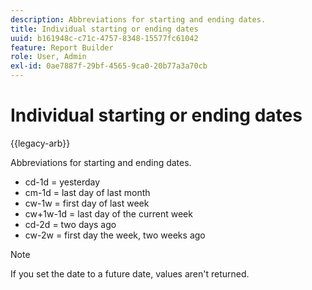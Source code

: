 ```yaml
---
description: Abbreviations for starting and ending dates.
title: Individual starting or ending dates
uuid: b161948c-c71c-4757-8348-15577fc61042
feature: Report Builder
role: User, Admin
exl-id: 0ae7887f-29bf-4565-9ca0-20b77a3a70cb
---
```

# Individual starting or ending dates

{{legacy-arb}}

Abbreviations for starting and ending dates.

* cd-1d = yesterday 
* cm-1d = last day of last month 
* cw-1w = first day of last week 
* cw+1w-1d = last day of the current week 
* cd-2d = two days ago 
* cw-2w = first day the week, two weeks ago

>[!NOTE]
>
>If you set the date to a future date,  values aren't returned.

